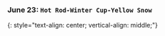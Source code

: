 ### June 23:  **`Hot Rod-Winter Cup-Yellow Snow`**
{: style="text-align: center; vertical-align: middle;"}
